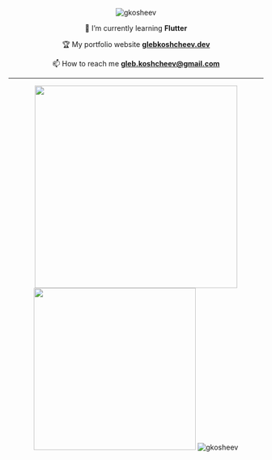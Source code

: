 
<p align="center"> <img src="https://komarev.com/ghpvc/?username=gkosheev&label=Profile%20views&color=0e75b6&style=flat" alt="gkosheev" /> </p>
 <div align="center"> 
 
 🌱 I’m currently learning **Flutter**

 🏆 My portfolio website **[glebkoshcheev.dev](https://www.glebkoshcheev.dev/)**

 📫 How to reach me **gleb.koshcheev@gmail.com**
 </div>

 ***

<div align="center">
<img src="https://github-readme-stats.vercel.app/api?username=gkosheev&theme=light" width="400"/>
<img src="https://github-readme-stats.vercel.app/api/top-langs/?username=gkosheev&theme=light&langs_count=8&layout=compact&hide=css,html" width="320"/>
 <img src="https://github-readme-streak-stats.herokuapp.com/?user=gkosheev&" alt="gkosheev" />
</div>
